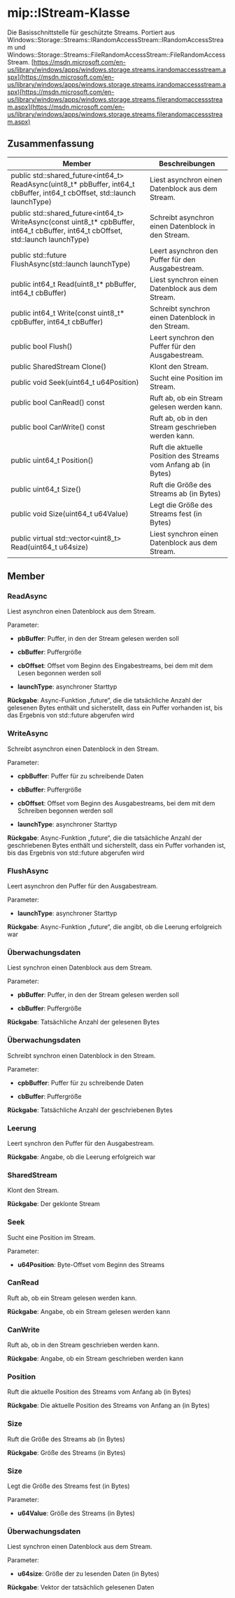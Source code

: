 # <a name="class-mipistream"></a>mip::IStream-Klasse 
Die Basisschnittstelle für geschützte Streams.
Portiert aus Windows::Storage::Streams::IRandomAccessStream::IRandomAccessStream und Windows::Storage::Streams::FileRandomAccessStream::FileRandomAccessStream. [https://msdn.microsoft.com/en-us/library/windows/apps/windows.storage.streams.irandomaccessstream.aspx](https://msdn.microsoft.com/en-us/library/windows/apps/windows.storage.streams.irandomaccessstream.aspx)[https://msdn.microsoft.com/en-us/library/windows/apps/windows.storage.streams.filerandomaccessstream.aspx](https://msdn.microsoft.com/en-us/library/windows/apps/windows.storage.streams.filerandomaccessstream.aspx)
  
## <a name="summary"></a>Zusammenfassung
 Member                        | Beschreibungen                                
--------------------------------|---------------------------------------------
public std::shared_future<int64_t> ReadAsync(uint8_t* pbBuffer, int64_t cbBuffer, int64_t cbOffset, std::launch launchType)  |  Liest asynchron einen Datenblock aus dem Stream.
public std::shared_future<int64_t> WriteAsync(const uint8_t* cpbBuffer, int64_t cbBuffer, int64_t cbOffset, std::launch launchType)  |  Schreibt asynchron einen Datenblock in den Stream.
public std::future<bool> FlushAsync(std::launch launchType)  |  Leert asynchron den Puffer für den Ausgabestream.
 public int64_t Read(uint8_t* pbBuffer, int64_t cbBuffer)  |  Liest synchron einen Datenblock aus dem Stream.
 public int64_t Write(const uint8_t* cpbBuffer, int64_t cbBuffer)  |  Schreibt synchron einen Datenblock in den Stream.
 public bool Flush()  |  Leert synchron den Puffer für den Ausgabestream.
 public SharedStream Clone()  |  Klont den Stream.
 public void Seek(uint64_t u64Position)  |  Sucht eine Position im Stream.
 public bool CanRead() const  |  Ruft ab, ob ein Stream gelesen werden kann.
 public bool CanWrite() const  |  Ruft ab, ob in den Stream geschrieben werden kann.
 public uint64_t Position()  |  Ruft die aktuelle Position des Streams vom Anfang ab (in Bytes)
 public uint64_t Size()  |  Ruft die Größe des Streams ab (in Bytes)
 public void Size(uint64_t u64Value)  |  Legt die Größe des Streams fest (in Bytes)
public virtual std::vector<uint8_t> Read(uint64_t u64size)  |  Liest synchron einen Datenblock aus dem Stream.
  
## <a name="members"></a>Member
  
### <a name="readasync"></a>ReadAsync
Liest asynchron einen Datenblock aus dem Stream.

Parameter:  
* **pbBuffer**: Puffer, in den der Stream gelesen werden soll 


* **cbBuffer**: Puffergröße 


* **cbOffset**: Offset vom Beginn des Eingabestreams, bei dem mit dem Lesen begonnen werden soll 


* **launchType**: asynchroner Starttyp



  
**Rückgabe**: Async-Funktion „future“, die die tatsächliche Anzahl der gelesenen Bytes enthält und sicherstellt, dass ein Puffer vorhanden ist, bis das Ergebnis von std::future abgerufen wird
  
### <a name="writeasync"></a>WriteAsync
Schreibt asynchron einen Datenblock in den Stream.

Parameter:  
* **cpbBuffer**: Puffer für zu schreibende Daten 


* **cbBuffer**: Puffergröße 


* **cbOffset**: Offset vom Beginn des Ausgabestreams, bei dem mit dem Schreiben begonnen werden soll 


* **launchType**: asynchroner Starttyp



  
**Rückgabe**: Async-Funktion „future“, die die tatsächliche Anzahl der geschriebenen Bytes enthält und sicherstellt, dass ein Puffer vorhanden ist, bis das Ergebnis von std::future abgerufen wird
  
### <a name="flushasync"></a>FlushAsync
Leert asynchron den Puffer für den Ausgabestream.

Parameter:  
* **launchType**: asynchroner Starttyp



  
**Rückgabe**: Async-Funktion „future“, die angibt, ob die Leerung erfolgreich war
  
### <a name="read"></a>Überwachungsdaten
Liest synchron einen Datenblock aus dem Stream.

Parameter:  
* **pbBuffer**: Puffer, in den der Stream gelesen werden soll 


* **cbBuffer**: Puffergröße



  
**Rückgabe**: Tatsächliche Anzahl der gelesenen Bytes
  
### <a name="write"></a>Überwachungsdaten
Schreibt synchron einen Datenblock in den Stream.

Parameter:  
* **cpbBuffer**: Puffer für zu schreibende Daten 


* **cbBuffer**: Puffergröße



  
**Rückgabe**: Tatsächliche Anzahl der geschriebenen Bytes
  
### <a name="flush"></a>Leerung
Leert synchron den Puffer für den Ausgabestream.

  
**Rückgabe**: Angabe, ob die Leerung erfolgreich war
  
### <a name="sharedstream"></a>SharedStream
Klont den Stream.

  
**Rückgabe**: Der geklonte Stream
  
### <a name="seek"></a>Seek
Sucht eine Position im Stream.

Parameter:  
* **u64Position**: Byte-Offset vom Beginn des Streams


  
### <a name="canread"></a>CanRead
Ruft ab, ob ein Stream gelesen werden kann.

  
**Rückgabe**: Angabe, ob ein Stream gelesen werden kann
  
### <a name="canwrite"></a>CanWrite
Ruft ab, ob in den Stream geschrieben werden kann.

  
**Rückgabe**: Angabe, ob ein Stream geschrieben werden kann
  
### <a name="position"></a>Position
Ruft die aktuelle Position des Streams vom Anfang ab (in Bytes)

  
**Rückgabe**: Die aktuelle Position des Streams von Anfang an (in Bytes)
  
### <a name="size"></a>Size
Ruft die Größe des Streams ab (in Bytes)

  
**Rückgabe**: Größe des Streams (in Bytes)
  
### <a name="size"></a>Size
Legt die Größe des Streams fest (in Bytes)

Parameter:  
* **u64Value**: Größe des Streams (in Bytes)


  
### <a name="read"></a>Überwachungsdaten
Liest synchron einen Datenblock aus dem Stream.

Parameter:  
* **u64size**: Größe der zu lesenden Daten (in Bytes)



  
**Rückgabe**: Vektor der tatsächlich gelesenen Daten